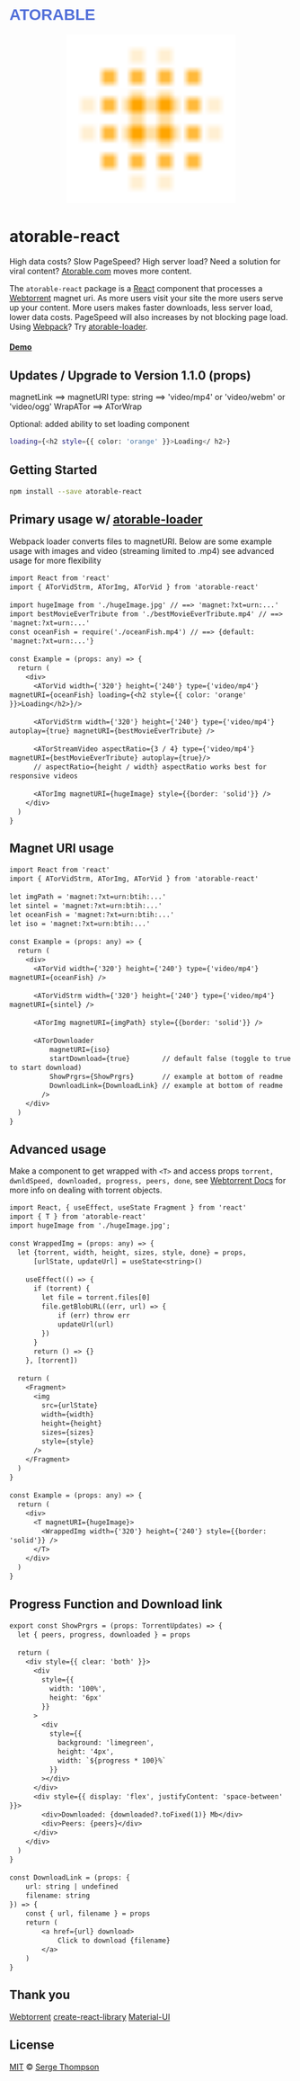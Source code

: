 <h1 style="color: #5270d9; font-family: 'PT Sans', sans-serif;">ATORABLE</h1> 
<!-- TOOD: make above to link to atorable.com fix color  -->


<!-- [![NPM](https://img.shields.io/npm/v/atorable-react.svg)](https://www.npmjs.com/package/atorable-react) [![JavaScript Style Guide](https://img.shields.io/badge/code_style-standard-brightgreen.svg)](https://standardjs.com) -->


<!-- ![Alt text](./atorable.svg) -->
<p align="center">
  <img height="300" width="300" title="atorable logo" src="https://github.com/Atorable/atorable-react/raw/main/atorable.svg" >
</p>
<!-- <p align="center">
  <img src="example/src/atorable.png" height="100" width="100" title="atorable logo">
<img src="https://github.com/Atorable/atorable-loader/blob/main/atorable.png" height="100" width="100" title="atorable logo">© 
</p> -->

# atorable-react

High data costs? Slow PageSpeed? High server load? Need a solution for viral content?
[Atorable.com](https://www.atorable.com/) moves more content. 

The `atorable-react` package is a [React](https://reactjs.org/) component that processes a [Webtorrent][webtorrent] magnet uri. As more users visit your site the more users serve up your content. More users makes faster downloads, less server load, lower data costs. PageSpeed will also increases by not blocking page load. Using [Webpack][webpack]? Try [atorable-loader][atorable-loader-npm].

#### [Demo][atorable]

## Updates / Upgrade to Version 1.1.0 (props)
magnetLink ==> magnetURI
type: string ==> 'video/mp4' or 'video/webm' or 'video/ogg'
WrapATor ==> ATorWrap

Optional: added ability to set loading component
```bash 
loading={<h2 style={{ color: 'orange' }}>Loading</ h2>}
```



## Getting Started

```bash
npm install --save atorable-react
```
## Primary usage w/ [atorable-loader][atorable-loader-npm]
Webpack loader converts files to magnetURI. Below are some example usage with images and video (streaming limited to .mp4)
see advanced usage for more flexibility

```tsx
import React from 'react'
import { ATorVidStrm, ATorImg, ATorVid } from 'atorable-react'

import hugeImage from './hugeImage.jpg' // ==> 'magnet:?xt=urn:...'
import bestMovieEverTribute from './bestMovieEverTribute.mp4' // ==> 'magnet:?xt=urn:...'
const oceanFish = require('./oceanFish.mp4') // ==> {default: 'magnet:?xt=urn:...'}

const Example = (props: any) => {
  return (
    <div>
      <ATorVid width={'320'} height={'240'} type={'video/mp4'} magnetURI={oceanFish} loading={<h2 style={{ color: 'orange' }}>Loading</h2>}/>

      <ATorVidStrm width={'320'} height={'240'} type={'video/mp4'} autoplay={true} magnetURI={bestMovieEverTribute} />

      <ATorStreamVideo aspectRatio={3 / 4} type={'video/mp4'} magnetURI={bestMovieEverTribute} autoplay={true}/> 
      // aspectRatio={height / width} aspectRatio works best for responsive videos

      <ATorImg magnetURI={hugeImage} style={{border: 'solid'}} />
    </div>
  )
}
```

## Magnet URI usage

```tsx
import React from 'react'
import { ATorVidStrm, ATorImg, ATorVid } from 'atorable-react'

let imgPath = 'magnet:?xt=urn:btih:...'
let sintel = 'magnet:?xt=urn:btih:...'
let oceanFish = 'magnet:?xt=urn:btih:...'
let iso = 'magnet:?xt=urn:btih:...'

const Example = (props: any) => {
  return (
    <div>
      <ATorVid width={'320'} height={'240'} type={'video/mp4'} magnetURI={oceanFish} />

      <ATorVidStrm width={'320'} height={'240'} type={'video/mp4'} magnetURI={sintel} />

      <ATorImg magnetURI={imgPath} style={{border: 'solid'}} />

      <ATorDownloader
          magnetURI={iso}
          startDownload={true}        // default false (toggle to true to start download)
          ShowPrgrs={ShowPrgrs}       // example at bottom of readme
          DownloadLink={DownloadLink} // example at bottom of readme
        />
    </div>
  )
}
```

## Advanced usage
Make a component to get wrapped with `<T>` and access props `torrent, dwnldSpeed, downloaded, progress, peers, done`, see [Webtorrent Docs][webtorrent-docs] for more info on dealing with torrent objects.

```tsx
import React, { useEffect, useState Fragment } from 'react'
import { T } from 'atorable-react'
import hugeImage from './hugeImage.jpg';

const WrappedImg = (props: any) => {
  let {torrent, width, height, sizes, style, done} = props,
      [urlState, updateUrl] = useState<string>()

    useEffect(() => {
      if (torrent) {
        let file = torrent.files[0]
        file.getBlobURL((err, url) => {
            if (err) throw err
            updateUrl(url)
        })
      }
      return () => {}
    }, [torrent])

  return (
    <Fragment>
      <img
        src={urlState}
        width={width}
        height={height}
        sizes={sizes}
        style={style}
      />
    </Fragment>
  )
}

const Example = (props: any) => {
  return (
    <div>
      <T magnetURI={hugeImage}>
        <WrappedImg width={'320'} height={'240'} style={{border: 'solid'}} />
      </T>
    </div>
  )
}
```

## Progress Function and Download link
```tsx
export const ShowPrgrs = (props: TorrentUpdates) => {
  let { peers, progress, downloaded } = props

  return (
    <div style={{ clear: 'both' }}>
      <div
        style={{
          width: '100%',
          height: '6px'
        }}
      >
        <div
          style={{
            background: 'limegreen',
            height: '4px',
            width: `${progress * 100}%`
          }}
        ></div>
      </div>
      <div style={{ display: 'flex', justifyContent: 'space-between' }}>
        <div>Downloaded: {downloaded?.toFixed(1)} Mb</div>
        <div>Peers: {peers}</div>
      </div>
    </div>
  )
}

const DownloadLink = (props: {
    url: string | undefined
    filename: string
}) => {
    const { url, filename } = props
    return (
        <a href={url} download>
            Click to download {filename}
        </a>
    )
}
```

## Thank you
[Webtorrent](https://webtorrent.io/)
[create-react-library](https://github.com/transitive-bullshit/create-react-library)
[Material-UI](https://github.com/mui-org/material-ui)


## License
[MIT](./LICENSE) © [Serge Thompson][serge-thompson]

[webtorrent]: https://webtorrent.io/
[webtorrent-docs]: https://webtorrent.io/docs
[webpack]: https://webpack.js.org/

[atorable-react]: https://atorable.github.io/atorable-react/
[atorable-react-source]: https://github.com/Atorable/atorable-react
[atorable-loader-source]: https://github.com/Atorable/atorable-loader
[atorable-loader-npm]: https://www.npmjs.com/package/atorable-loader

[serge-thompson]: https://github.com/sergethompson
[atorable]: https://www.atorable.com/